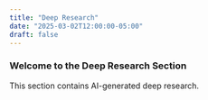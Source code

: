 ```yaml
---
title: "Deep Research"
date: "2025-03-02T12:00:00-05:00"
draft: false
---
```


### Welcome to the Deep Research Section
This section contains AI-generated deep research.
